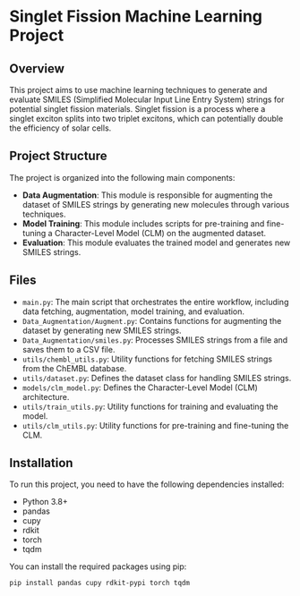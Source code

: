# Singlet Fission Machine Learning Project

## Overview

This project aims to use machine learning techniques to generate and evaluate SMILES (Simplified Molecular Input Line Entry System) strings for potential singlet fission materials. Singlet fission is a process where a singlet exciton splits into two triplet excitons, which can potentially double the efficiency of solar cells.

## Project Structure

The project is organized into the following main components:

- **Data Augmentation**: This module is responsible for augmenting the dataset of SMILES strings by generating new molecules through various techniques.
- **Model Training**: This module includes scripts for pre-training and fine-tuning a Character-Level Model (CLM) on the augmented dataset.
- **Evaluation**: This module evaluates the trained model and generates new SMILES strings.

## Files

- `main.py`: The main script that orchestrates the entire workflow, including data fetching, augmentation, model training, and evaluation.
- `Data_Augmentation/Augment.py`: Contains functions for augmenting the dataset by generating new SMILES strings.
- `Data_Augmentation/smiles.py`: Processes SMILES strings from a file and saves them to a CSV file.
- `utils/chembl_utils.py`: Utility functions for fetching SMILES strings from the ChEMBL database.
- `utils/dataset.py`: Defines the dataset class for handling SMILES strings.
- `models/clm_model.py`: Defines the Character-Level Model (CLM) architecture.
- `utils/train_utils.py`: Utility functions for training and evaluating the model.
- `utils/clm_utils.py`: Utility functions for pre-training and fine-tuning the CLM.

## Installation

To run this project, you need to have the following dependencies installed:

- Python 3.8+
- pandas
- cupy
- rdkit
- torch
- tqdm

You can install the required packages using pip:

```bash
pip install pandas cupy rdkit-pypi torch tqdm